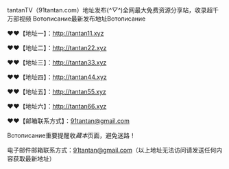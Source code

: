 

tantanTV（91tantan.com）地址发布(*^▽^*)全网最大免费资源分享站，收录超千万部视频
Вотописание最新发布地址Вотописание

❤❤【地址一】：http://tantan11.xyz

❤❤【地址二】：http://tantan22.xyz

❤❤【地址三】：http://tantan33.xyz

❤❤【地址四】：http://tantan44.xyz

❤❤【地址五】：http://tantan55.xyz

❤❤【地址六】：http://tantan66.xyz

❤❤【邮箱联系方式】：91tantan@gmail.com

Вотописание重要提醒收$藏本$页面，避免迷路！

电子邮件邮箱联系方式：91tantan@gmail.com（以上地址无法访问请发送任何内容获取最新地址）
